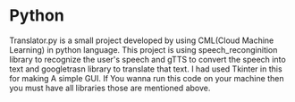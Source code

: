 # Python
Translator.py is a small project developed by using CML(Cloud Machine Learning) in python language.
This project is using speech_reconginition library to recognize the user's speech and gTTS to convert the speech into text and googletrasn library to 
translate that text.
I had used Tkinter in this for making A simple GUI.
If You wanna run this code on your machine then you must have all libraries those are mentioned above.
